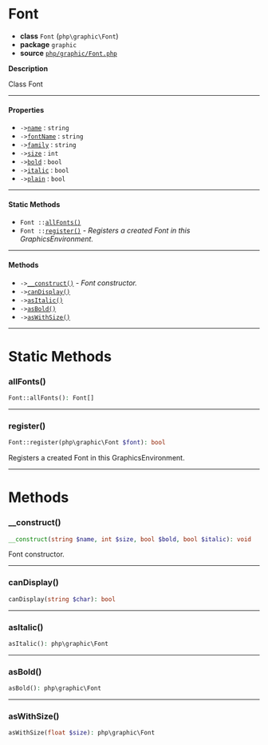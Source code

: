 # Font

- **class** `Font` (`php\graphic\Font`)
- **package** `graphic`
- **source** [`php/graphic/Font.php`](./src/main/resources/JPHP-INF/sdk/php/graphic/Font.php)

**Description**

Class Font

---

#### Properties

- `->`[`name`](#prop-name) : `string`
- `->`[`fontName`](#prop-fontname) : `string`
- `->`[`family`](#prop-family) : `string`
- `->`[`size`](#prop-size) : `int`
- `->`[`bold`](#prop-bold) : `bool`
- `->`[`italic`](#prop-italic) : `bool`
- `->`[`plain`](#prop-plain) : `bool`

---

#### Static Methods

- `Font ::`[`allFonts()`](#method-allfonts)
- `Font ::`[`register()`](#method-register) - _Registers a created Font in this GraphicsEnvironment._

---

#### Methods

- `->`[`__construct()`](#method-__construct) - _Font constructor._
- `->`[`canDisplay()`](#method-candisplay)
- `->`[`asItalic()`](#method-asitalic)
- `->`[`asBold()`](#method-asbold)
- `->`[`asWithSize()`](#method-aswithsize)

---
# Static Methods

<a name="method-allfonts"></a>

### allFonts()
```php
Font::allFonts(): Font[]
```

---

<a name="method-register"></a>

### register()
```php
Font::register(php\graphic\Font $font): bool
```
Registers a created Font in this GraphicsEnvironment.

---
# Methods

<a name="method-__construct"></a>

### __construct()
```php
__construct(string $name, int $size, bool $bold, bool $italic): void
```
Font constructor.

---

<a name="method-candisplay"></a>

### canDisplay()
```php
canDisplay(string $char): bool
```

---

<a name="method-asitalic"></a>

### asItalic()
```php
asItalic(): php\graphic\Font
```

---

<a name="method-asbold"></a>

### asBold()
```php
asBold(): php\graphic\Font
```

---

<a name="method-aswithsize"></a>

### asWithSize()
```php
asWithSize(float $size): php\graphic\Font
```